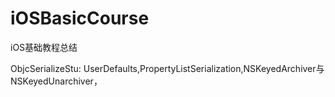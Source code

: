 # iOSBasicCourse
iOS基础教程总结


ObjcSerializeStu:
UserDefaults,PropertyListSerialization,NSKeyedArchiver与NSKeyedUnarchiver，
